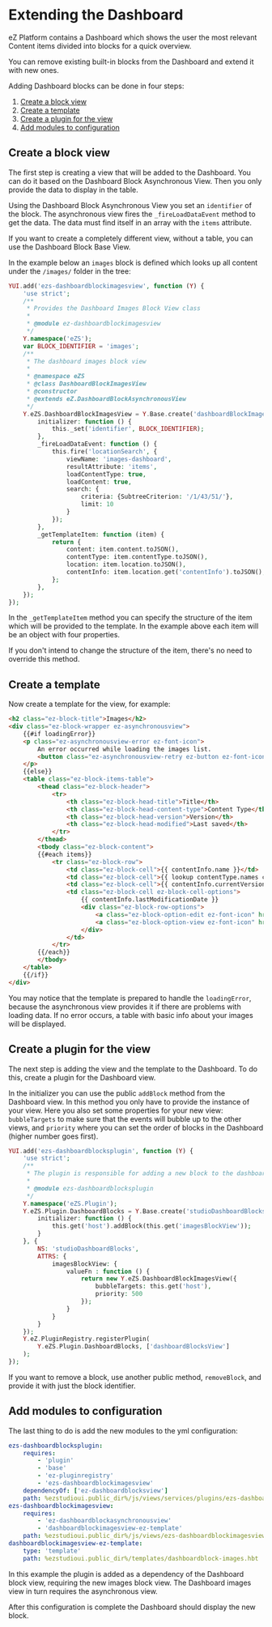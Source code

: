 # Extending the Dashboard

eZ Platform contains a Dashboard which shows the user the most relevant Content items divided into blocks for a quick overview.

You can remove existing built-in blocks from the Dashboard and extend it with new ones.

Adding Dashboard blocks can be done in four steps:

1. [Create a block view](#create-a-block-view)
1. [Create a template](#create-a-template)
1. [Create a plugin for the view](#create-a-plugin-for-the-view)
1. [Add modules to configuration](#add-modules-to-configuration)

## Create a block view

The first step is creating a view that will be added to the Dashboard. You can do it based on the Dashboard Block Asynchronous View. Then you only provide the data to display in the table.

Using the Dashboard Block Asynchronous View you set an `identifier` of the block. The asynchronous view fires the `_fireLoadDataEvent` method to get the data. The data must find itself in an array with the `items` attribute.

If you want to create a completely different view, without a table, you can use the Dashboard Block Base View.

In the example below an `images` block is defined which looks up all content under the `/images/` folder in the tree:

``` php
YUI.add('ezs-dashboardblockimagesview', function (Y) {
    'use strict';
    /**
     * Provides the Dashboard Images Block View class
     *
     * @module ez-dashboardblockimagesview
     */
    Y.namespace('eZS');
    var BLOCK_IDENTIFIER = 'images';
    /**
     * The dashboard images block view
     *
     * @namespace eZS
     * @class DashboardBlockImagesView
     * @constructor
     * @extends eZ.DashboardBlockAsynchronousView
     */
    Y.eZS.DashboardBlockImagesView = Y.Base.create('dashboardBlockImagesView', Y.eZ.DashboardBlockAsynchronousView, [], {
        initializer: function () {
            this._set('identifier', BLOCK_IDENTIFIER);
        },
        _fireLoadDataEvent: function () {
            this.fire('locationSearch', {
                viewName: 'images-dashboard',
                resultAttribute: 'items',
                loadContentType: true,
                loadContent: true,
                search: {
                    criteria: {SubtreeCriterion: '/1/43/51/'},
                    limit: 10
                }
            });
        },
        _getTemplateItem: function (item) {
            return {
                content: item.content.toJSON(),
                contentType: item.contentType.toJSON(),
                location: item.location.toJSON(),
                contentInfo: item.location.get('contentInfo').toJSON(),
            };
        },
    });
});
```

In the `_getTemplateItem` method you can specify the structure of the item which will be provided to the template. In the example above each item will be an object with four properties.

If you don't intend to change the structure of the item, there's no need to override this method.

## Create a template

Now create a template for the view, for example:

``` html
<h2 class="ez-block-title">Images</h2>
<div class="ez-block-wrapper ez-asynchronousview">
    {{#if loadingError}}
    <p class="ez-asynchronousview-error ez-font-icon">
        An error occurred while loading the images list.
        <button class="ez-asynchronousview-retry ez-button ez-font-icon pure-button">Retry</button>
    </p>
    {{else}}
    <table class="ez-block-items-table">
        <thead class="ez-block-header">
            <tr>
                <th class="ez-block-head-title">Title</th>
                <th class="ez-block-head-content-type">Content Type</th>
                <th class="ez-block-head-version">Version</th>
                <th class="ez-block-head-modified">Last saved</th>
            </tr>
        </thead>
        <tbody class="ez-block-content">
        {{#each items}}
            <tr class="ez-block-row">
                <td class="ez-block-cell">{{ contentInfo.name }}</td>
                <td class="ez-block-cell">{{ lookup contentType.names contentInfo.mainLanguageCode }}</td>
                <td class="ez-block-cell">{{ contentInfo.currentVersionNo }}</td>
                <td class="ez-block-cell ez-block-cell-options">
                    {{ contentInfo.lastModificationDate }}
                    <div class="ez-block-row-options">
                        <a class="ez-block-option-edit ez-font-icon" href="{{ path "editContent" id=contentInfo.id languageCode=contentInfo.mainLanguageCode }}"></a>
                        <a class="ez-block-option-view ez-font-icon" href="{{ path "viewLocation" id=location.id languageCode=contentInfo.mainLanguageCode }}"></a>
                    </div>
                </td>
            </tr>
        {{/each}}
        </tbody>
    </table>
    {{/if}}
</div>
```

You may notice that the template is prepared to handle the `loadingError`, because the asynchronous view provides it if there are problems with loading data. If no error occurs, a table with basic info about your images will be displayed.

## Create a plugin for the view

The next step is adding the view and the template to the Dashboard. To do this, create a plugin for the Dashboard view.

In the initializer you can use the public `addBlock` method from the Dashboard view. In this method you only have to provide the instance of your view. Here you also set some properties for your new view: `bubbleTargets` to make sure that the events will bubble up to the other views, and `priority` where you can set the order of blocks in the Dashboard (higher number goes first).

``` php
YUI.add('ezs-dashboardblocksplugin', function (Y) {
    'use strict';
    /**
     * The plugin is responsible for adding a new block to the dashboard.
     *
     * @module ezs-dashboardblocksplugin
     */
    Y.namespace('eZS.Plugin');
    Y.eZS.Plugin.DashboardBlocks = Y.Base.create('studioDashboardBlocks', Y.Plugin.Base, [], {
        initializer: function () {
            this.get('host').addBlock(this.get('imagesBlockView'));
        }
    }, {
        NS: 'studioDashboardBlocks',
        ATTRS: {
            imagesBlockView: {
                valueFn : function () {
                    return new Y.eZS.DashboardBlockImagesView({
                        bubbleTargets: this.get('host'),
                        priority: 500
                    });
                }
            }
        }
    });
    Y.eZ.PluginRegistry.registerPlugin(
        Y.eZS.Plugin.DashboardBlocks, ['dashboardBlocksView']
    );
});
```

If you want to remove a block, use another public method, `removeBlock`, and provide it with just the block identifier.

## Add modules to configuration

The last thing to do is add the new modules to the yml configuration:

``` yaml
ezs-dashboardblocksplugin:
    requires:
        - 'plugin'
        - 'base'
        - 'ez-pluginregistry'
        - 'ezs-dashboardblockimagesview'
    dependencyOf: ['ez-dashboardblocksview']
    path: %ezstudioui.public_dir%/js/views/services/plugins/ezs-dashboardblocksplugin.js
ezs-dashboardblockimagesview:
    requires:
        - 'ez-dashboardblockasynchronousview'
        - 'dashboardblockimagesview-ez-template'
    path: %ezstudioui.public_dir%/js/views/ezs-dashboardblockimagesview.js
dashboardblockimagesview-ez-template:
    type: 'template'
    path: %ezstudioui.public_dir%/templates/dashboardblock-images.hbt
```

In this example the plugin is added as a dependency of the Dashboard block view, requiring the new images block view. The Dashboard images view in turn requires the asynchronous view.

After this configuration is complete the Dashboard should display the new block.
